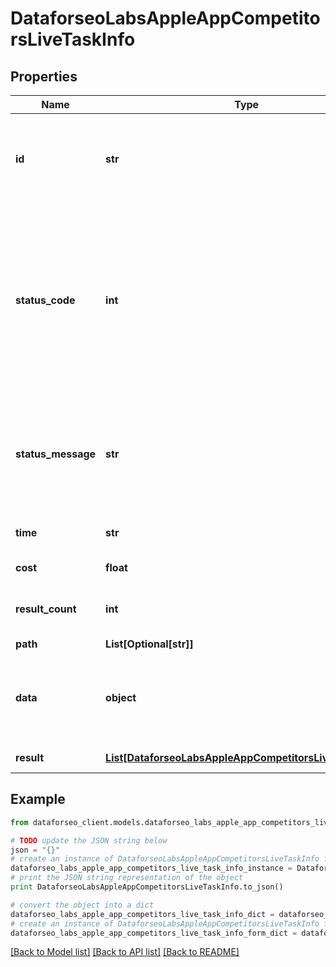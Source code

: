 # DataforseoLabsAppleAppCompetitorsLiveTaskInfo


## Properties

Name | Type | Description | Notes
------------ | ------------- | ------------- | -------------
**id** | **str** | task identifier unique task identifier in our system in the UUID format | [optional] 
**status_code** | **int** | status code of the task generated by DataForSEO, can be within the following range: 10000-60000 you can find the full list of the response codes here | [optional] 
**status_message** | **str** | informational message of the task you can find the full list of general informational messages here | [optional] 
**time** | **str** | execution time, seconds | [optional] 
**cost** | **float** | total tasks cost, USD | [optional] 
**result_count** | **int** | number of elements in the result array | [optional] 
**path** | **List[Optional[str]]** | URL path | [optional] 
**data** | **object** | contains the same parameters that you specified in the POST request | [optional] 
**result** | [**List[DataforseoLabsAppleAppCompetitorsLiveResultInfo]**](DataforseoLabsAppleAppCompetitorsLiveResultInfo.md) | array of results | [optional] 

## Example

```python
from dataforseo_client.models.dataforseo_labs_apple_app_competitors_live_task_info import DataforseoLabsAppleAppCompetitorsLiveTaskInfo

# TODO update the JSON string below
json = "{}"
# create an instance of DataforseoLabsAppleAppCompetitorsLiveTaskInfo from a JSON string
dataforseo_labs_apple_app_competitors_live_task_info_instance = DataforseoLabsAppleAppCompetitorsLiveTaskInfo.from_json(json)
# print the JSON string representation of the object
print DataforseoLabsAppleAppCompetitorsLiveTaskInfo.to_json()

# convert the object into a dict
dataforseo_labs_apple_app_competitors_live_task_info_dict = dataforseo_labs_apple_app_competitors_live_task_info_instance.to_dict()
# create an instance of DataforseoLabsAppleAppCompetitorsLiveTaskInfo from a dict
dataforseo_labs_apple_app_competitors_live_task_info_form_dict = dataforseo_labs_apple_app_competitors_live_task_info.from_dict(dataforseo_labs_apple_app_competitors_live_task_info_dict)
```
[[Back to Model list]](../README.md#documentation-for-models) [[Back to API list]](../README.md#documentation-for-api-endpoints) [[Back to README]](../README.md)


